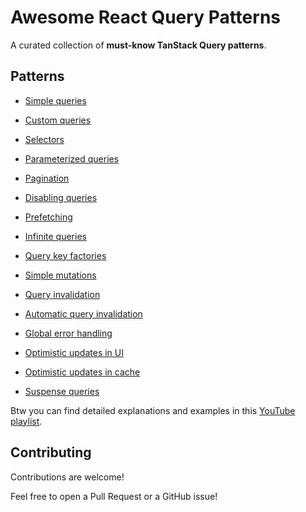 # Awesome React Query Patterns

A curated collection of **must-know TanStack Query patterns**.

## Patterns

- [Simple queries](./src/patterns/01-simple-queries)
- [Custom queries](./src/patterns/02-custom-queries)
- [Selectors](./src/patterns/03-selectors)
- [Parameterized queries](./src/patterns/04-parameterized-queries)
- [Pagination](./src/patterns/05-pagination)
- [Disabling queries](./src/patterns/06-disabling-queries)
- [Prefetching](./src/patterns/07-prefetching)
- [Infinite queries](./src/patterns/08-infinite-queries)
- [Query key factories](./src/patterns/09-query-key-factories)
- [Simple mutations](./src/patterns/10-simple-mutations)
- [Query invalidation](./src/patterns/11-query-invalidation)
- [Automatic query invalidation](./src/patterns/12-automatic-query-invalidation)
- [Global error handling](./src/patterns/13-global-error-handling)
- [Optimistic updates in UI](./src/patterns/14-optimistic-updates-in-ui)
- [Optimistic updates in cache](./src/patterns/15-optimistic-updates-in-cache)

- [Suspense queries](./src/patterns/16-suspense-queries)

Btw you can find detailed explanations and examples in this [YouTube playlist](https://www.youtube.com/playlist?list=PLMzbFwgyt2sioIidAP-PwbzoNijVfnM8y).

## Contributing

Contributions are welcome!

Feel free to open a Pull Request or a GitHub issue!
